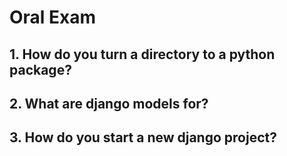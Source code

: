 # Oral Exam

## 1. How do you turn a directory to a python package?

## 2. What are django models for?

## 3. How do you start a new django project?
